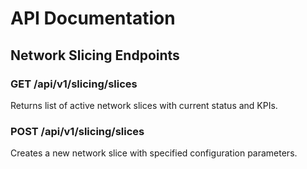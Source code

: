 # API Documentation

## Network Slicing Endpoints

### GET /api/v1/slicing/slices
Returns list of active network slices with current status and KPIs.

### POST /api/v1/slicing/slices
Creates a new network slice with specified configuration parameters.
